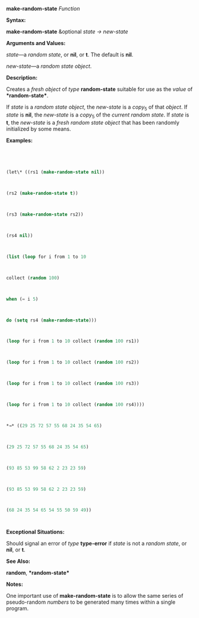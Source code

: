 **make-random-state** *Function* 



**Syntax:** 



**make-random-state** &optional *state → new-state* 



**Arguments and Values:** 



*state*—a *random state*, or **nil**, or **t**. The default is **nil**. 



*new-state*—a *random state object*. 



**Description:** 



Creates a *fresh object* of *type* **random-state** suitable for use as the *value* of **\*random-state\***. 



If *state* is a *random state object*, the *new-state* is a *copy*<sub>5</sub> of that *object*. If *state* is **nil**, the *new-state* is a *copy*<sub>5</sub> of the *current random state*. If *state* is **t**, the *new-state* is a *fresh random state object* that has been randomly initialized by some means. 



**Examples:**
```lisp
 



(let\* ((rs1 (make-random-state nil)) 



(rs2 (make-random-state t)) 



(rs3 (make-random-state rs2)) 



(rs4 nil)) 



(list (loop for i from 1 to 10 



collect (random 100) 



when (= i 5) 



do (setq rs4 (make-random-state))) 



(loop for i from 1 to 10 collect (random 100 rs1)) 



(loop for i from 1 to 10 collect (random 100 rs2)) 



(loop for i from 1 to 10 collect (random 100 rs3)) 



(loop for i from 1 to 10 collect (random 100 rs4)))) 



*→* ((29 25 72 57 55 68 24 35 54 65) 



(29 25 72 57 55 68 24 35 54 65) 



(93 85 53 99 58 62 2 23 23 59) 



(93 85 53 99 58 62 2 23 23 59) 



(68 24 35 54 65 54 55 50 59 49)) 




```
**Exceptional Situations:** 



Should signal an error of *type* **type-error** if *state* is not a *random state*, or **nil**, or **t**. 



**See Also:** 



**random**, **\*random-state\*** 







 



 



**Notes:** 



One important use of **make-random-state** is to allow the same series of pseudo-random *numbers* to be generated many times within a single program. 



